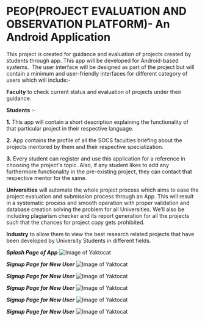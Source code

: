 # PEOP(PROJECT EVALUATION AND OBSERVATION PLATFORM)- An Android Application

This project is created for guidance and evaluation of projects created by students through app. This app will be developed for Android-based systems.  The user interface will be designed as part of the project but will contain a minimum and user-friendly interfaces for different category of users which will include:-

**Faculty** to check current status and evaluation of projects under their guidance.

**Students** :-

**1.** This app will contain a short description explaining the functionality of that particular project in their respective language. 

**2.** App contains the profile of all the SOCS faculties briefing about the projects mentored by them and their respective specialization.

**3.** Every student can register and use this application for a reference in choosing the project's topic. Also, if any student likes to  add any furthermore functionality in the pre-existing project, they can contact that respective mentor for the same.


**Universities** will automate the whole project process which aims to ease the project evaluation and submission process through an App. This will result in a systematic process and smooth operation with proper validation and database creation solving the problem for all Universities. We’ll also be including plagiarism checker and its report generation for all the projects such that the chances for project copy gets prohibited.

**Industry** to allow them to view the best research related projects that have been developed by University Students in different fields.

***Splash Page of App***
![Image of Yaktocat](https://github.com/basant01/PEOP-An-Android-Application/blob/master/Capture.PNG)

***Signup Page for New User***
![Image of Yaktocat](https://github.com/basant01/PEOP-An-Android-Application/blob/master/Capture3.PNG)


***Signup Page for New User***
![Image of Yaktocat](https://github.com/basant01/PEOP-An-Android-Application/blob/master/Capture4.PNG)


***Signup Page for New User***
![Image of Yaktocat](https://github.com/basant01/PEOP-An-Android-Application/blob/master/Capture5.PNG)


***Signup Page for New User***
![Image of Yaktocat](https://github.com/basant01/PEOP-An-Android-Application/blob/master/Capture7.PNG)


***Signup Page for New User***
![Image of Yaktocat](https://github.com/basant01/PEOP-An-Android-Application/blob/master/Capture8.PNG)

